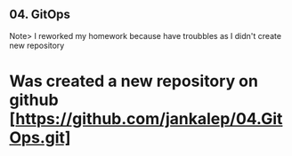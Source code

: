 ## 04. GitOps

Note> I reworked my homework because have troubbles as I didn't create new repository

# Was created a new repository on github  [https://github.com/jankalep/04.GitOps.git] 

 
